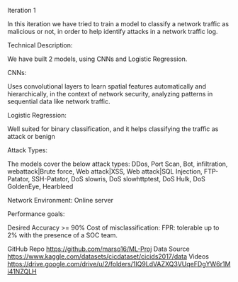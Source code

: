 Iteration 1

In this iteration we have tried to train a model to classify a network traffic as malicious or not, in order to help identify attacks in a network traffic log.

Technical Description:

We have built 2 models, using CNNs and Logistic Regression.

CNNs:

Uses convolutional layers to learn spatial features automatically and hierarchically, in the context of network security,
analyzing patterns in sequential data like network traffic.

Logistic Regression:

Well suited for binary classification, and it helps classifying the traffic as attack or benign


Attack Types:

The models cover the below attack types:
DDos, Port Scan, Bot, infiltration, webattack|Brute force, Web attack|XSS, Web attack|SQL Injection, FTP-Patator, SSH-Patator, DoS slowris, DoS slowhttptest, DoS Hulk, DoS GoldenEye, Hearbleed

Network Environment:
Online server

Performance goals:

Desired Accuracy >= 90%
Cost of misclassification: 
FPR: tolerable up to 2% with the presence of a SOC team.

GitHub Repo https://github.com/marso16/ML-Proj
Data Source https://www.kaggle.com/datasets/cicdataset/cicids2017/data
Videos https://drive.google.com/drive/u/2/folders/1IQ9LdVAZXQ3VUqeFDgYW6r1Mi41NZQLH


